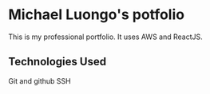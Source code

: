 # Michael Luongo's potfolio

This is my professional portfolio. It uses AWS and ReactJS.

## Technologies Used

Git and github
SSH
